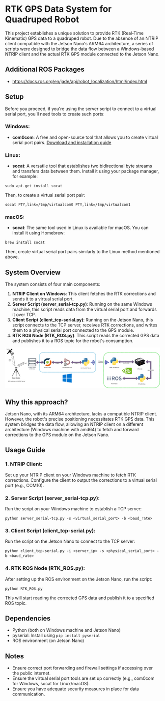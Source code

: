 
# RTK GPS Data System for Quadruped Robot

This project establishes a unique solution to provide RTK (Real-Time Kinematic) GPS data to a quadruped robot. Due to the absence of an NTRIP client compatible with the Jetson Nano's ARM64 architecture, a series of scripts were designed to bridge the data flow between a Windows-based NTRIP client and the actual RTK GPS module connected to the Jetson Nano.

## Additional ROS Packages

- https://docs.ros.org/en/jade/api/robot_localization/html/index.html

## Setup

Before you proceed, if you're using the server script to connect to a virtual serial port, you'll need tools to create such ports:

### Windows:
- **com0com**: A free and open-source tool that allows you to create virtual serial port pairs. [Download and installation guide](http://com0com.sourceforge.net/)

### Linux:
- **socat**: A versatile tool that establishes two bidirectional byte streams and transfers data between them. Install it using your package manager, for example:
```
sudo apt-get install socat
```
Then, to create a virtual serial port pair:
```
socat PTY,link=/tmp/virtualcom0 PTY,link=/tmp/virtualcom1
```

### macOS:
- **socat**: The same tool used in Linux is available for macOS. You can install it using Homebrew:
```
brew install socat
```
Then, create virtual serial port pairs similarly to the Linux method mentioned above.

## System Overview

The system consists of four main components:
1. **NTRIP Client on Windows**: This client fetches the RTK corrections and sends it to a virtual serial port.
2. **Server Script (server_serial-tcp.py)**: Running on the same Windows machine, this script reads data from the virtual serial port and forwards it over TCP.
3. **Client Script (client_tcp-serial.py)**: Running on the Jetson Nano, this script connects to the TCP server, receives RTK corrections, and writes them to a physical serial port connected to the GPS module.
4. **RTK ROS Node (RTK_ROS.py)**: This script reads the corrected GPS data and publishes it to a ROS topic for the robot's consumption.

![System Explanation](RTK_System_Explanation.png)

## Why this approach?

Jetson Nano, with its ARM64 architecture, lacks a compatible NTRIP client. However, the robot's precise positioning necessitates RTK GPS data. This system bridges the data flow, allowing an NTRIP client on a different architecture (Windows machine with amd64) to fetch and forward corrections to the GPS module on the Jetson Nano.

## Usage Guide

### 1. NTRIP Client:
Set up your NTRIP client on your Windows machine to fetch RTK corrections. Configure the client to output the corrections to a virtual serial port (e.g., COM10).

### 2. Server Script (server_serial-tcp.py):

Run the script on your Windows machine to establish a TCP server:

```
python server_serial-tcp.py -s <virtual_serial_port> -b <baud_rate>
```

### 3. Client Script (client_tcp-serial.py):

Run the script on the Jetson Nano to connect to the TCP server:

```
python client_tcp-serial.py -i <server_ip> -s <physical_serial_port> -b <baud_rate>
```

### 4. RTK ROS Node (RTK_ROS.py):

After setting up the ROS environment on the Jetson Nano, run the script:

```
python RTK_ROS.py
```

This will start reading the corrected GPS data and publish it to a specified ROS topic.

## Dependencies
- Python (both on Windows machine and Jetson Nano)
- pyserial: Install using `pip install pyserial`
- ROS environment (on Jetson Nano)

## Notes

- Ensure correct port forwarding and firewall settings if accessing over the public internet.
- Ensure the virtual serial port tools are set up correctly (e.g., com0com for Windows, socat for Linux/macOS).
- Ensure you have adequate security measures in place for data communication.
